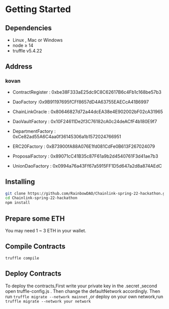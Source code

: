 # Getting Started
## **Dependencies**

- Linux , Mac or Windows
- node ≥ 14
- truffle v5.4.22


## Address



### kovan 

- ContractRegister : 0xbe38F333aE25dc9C8C62617B6c4Fb1c168be57b3

- DaoFactory :0x9B91197695fCFf8657dD4A63755EAECcA41B6997

- ChainLinkOracle : 0x80646827d72a44dcEA38e4E902002bF02cA31965

- DaoVaultFactory : 0x10F24611De2f3C76182cA0c24deACfF4b180E9f7

- DepartmentFactory : 0xCe82ad55A6C4aa0f36145306a1b1572024766951

- ERC20Factory : 0xB73900fA88A076E1fd081CdFe0B613F267024079

- ProposalFactory : 0x89071cC41B35c87F61a9b2d4540761F3d41ae7b3

- UnionDaoFactory : 0x0994a76a43Ff67a5915FF1D5d647a2d8a874AEdC



## **Installing**

```bash
git clone https://github.com/RainbowDAO/Chainlink-spring-22-hackathon.git
cd Chainlink-spring-22-hackathon
npm install
```

## **Prepare some ETH**
You may need 1 ~ 3 ETH in your wallet.


## **Compile  Contracts**
```truffle compile```
## **Deploy  Contracts**

To deploy the contracts,First write your private key in the .secret ,second open truffle-config.js . Then change the defaultNetwork accordingly. Then run ```truffle migrate --network mainnet```
,or deploy on your own network,run ```truffle migrate --network your network```






